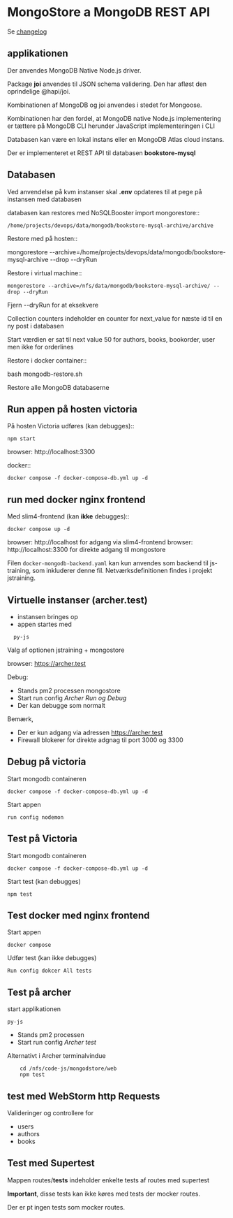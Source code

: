 # MongoStore a MongoDB REST API

Se [changelog](./CHANGELOG.md)
 
## applikationen

Der anvendes MongoDB Native Node.js driver.
 
Package **joi** anvendes til JSON schema validering. Den har afløst den oprindelige @hapi/joi.

Kombinationen af MongoDB og joi anvendes i stedet for Mongoose. 

Kombinationen har den fordel, at MongoDB native Node.js implementering er tættere på MongoDB CLI herunder JavaScript implementeringen i CLI

Databasen kan være en lokal instans eller en MongoDB Atlas cloud instans. 

Der er implementeret et REST API til databasen **bookstore-mysql**

## Databasen 

Ved anvendelse på kvm instanser skal **.env** opdateres til at pege på instansen med databasen

databasen kan restores med NoSQLBooster import mongorestore::

    /home/projects/devops/data/mongodb/bookstore-mysql-archive/archive
    
Restore med på hosten::

  mongorestore --archive=/home/projects/devops/data/mongodb/bookstore-mysql-archive --drop --dryRun

Restore i virtual machine::

    mongorestore --archive=/nfs/data/mongodb/bookstore-mysql-archive/ --drop --dryRun

Fjern --dryRun for at eksekvere 

Collection counters indeholder en counter for next_value for næste id til en ny post i databasen

Start værdien er sat til next value 50 for authors, books, bookorder, user men ikke for orderlines

Restore i docker container::

  bash mongodb-restore.sh

Restore alle MongoDB databaserne

## Run appen på hosten victoria
På hosten Victoria udføres (kan debugges)::

    npm start   

browser: http://localhost:3300

docker::

    docker compose -f docker-compose-db.yml up -d

## run med docker nginx frontend
Med slim4-frontend (kan **ikke** debugges)::

    docker compose up -d

browser: http://localhost for adgang via slim4-frontend
browser: http://localhost:3300 for direkte adgang til mongostore

Filen ``docker-mongodb-backend.yaml`` kan kun anvendes som backend til js-training, som inkluderer denne fil. Netværksdefinitionen findes i projekt jstraining.


## Virtuelle instanser (archer.test)

- instansen bringes op
- appen startes med

```shell
  py-js
```

Valg af optionen jstraining + mongostore

browser: https://archer.test

Debug:
- Stands pm2 processen mongostore
- Start run config *Archer Run og Debug*
- Der kan debugge som normalt

Bemærk,
- Der er kun adgang via adressen https://archer.test
- Firewall blokerer for direkte adgnag til port 3000 og 3300

## Debug på victoria
Start mongodb containeren

    docker compose -f docker-compose-db.yml up -d

Start appen

    run config nodemon

## Test på Victoria
Start mongodb containeren

    docker compose -f docker-compose-db.yml up -d

Start test (kan debugges)

    npm test


## Test docker med nginx frontend
Start appen

    docker compose

Udfør test (kan ikke debugges)

    Run config dokcer All tests 

## Test på archer
start applikationen
```shell
py-js
```
- Stands pm2 processen
- Start run config *Archer test*

Alternativt i Archer terminalvindue
```shell
    cd /nfs/code-js/mongodstore/web
    npm test
```

## test med WebStorm http Requests

Valideringer og controllere for

- users
- authors
- books

## Test med Supertest

Mappen routes/__tests__ indeholder enkelte tests af routes med supertest

**Important**, disse tests kan ikke køres med tests der mocker routes.

Der er pt ingen tests som mocker routes.
